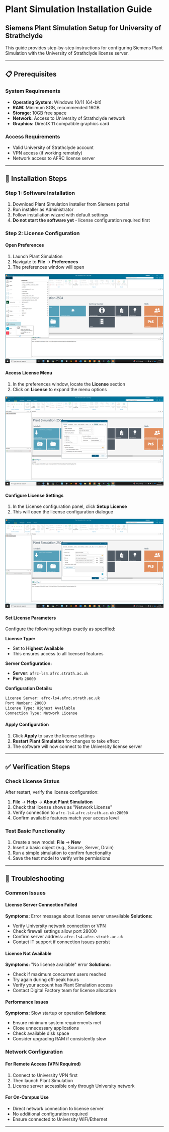 # Plant Simulation Installation Guide

## Siemens Plant Simulation Setup for University of Strathclyde

This guide provides step-by-step instructions for configuring Siemens Plant Simulation with the University of Strathclyde license server.

---

## 📋 Prerequisites

### System Requirements
- **Operating System:** Windows 10/11 (64-bit)
- **RAM:** Minimum 8GB, recommended 16GB
- **Storage:** 10GB free space
- **Network:** Access to University of Strathclyde network
- **Graphics:** DirectX 11 compatible graphics card

### Access Requirements
- Valid University of Strathclyde account
- VPN access (if working remotely)
- Network access to AFRC license server

---

## 🔧 Installation Steps

### Step 1: Software Installation
1. Download Plant Simulation installer from Siemens portal
2. Run installer as Administrator
3. Follow installation wizard with default settings
4. **Do not start the software yet** - license configuration required first

### Step 2: License Configuration

#### Open Preferences
1. Launch Plant Simulation
2. Navigate to **File** → **Preferences**
3. The preferences window will open

![Open Preferences](images/open-preference.png)

#### Access License Menu
1. In the preferences window, locate the **License** section
2. Click on **License** to expand the menu options

![Select License Menu](images/select-license-menu.png)

#### Configure License Settings
1. In the License configuration panel, click **Setup License**
2. This will open the license configuration dialogue

![Setup License](images/setup-license.png)

#### Set License Parameters
Configure the following settings exactly as specified:

**License Type:**
- Set to **Highest Available**
- This ensures access to all licensed features

**Server Configuration:**
- **Server:** `afrc-ls4.afrc.strath.ac.uk`
- **Port:** `28000`

**Configuration Details:**
```
License Server: afrc-ls4.afrc.strath.ac.uk
Port Number: 28000
License Type: Highest Available
Connection Type: Network License
```

#### Apply Configuration
1. Click **Apply** to save the license settings
2. **Restart Plant Simulation** for changes to take effect
3. The software will now connect to the University license server

---

## ✅ Verification Steps

### Check License Status
After restart, verify the license configuration:

1. **File** → **Help** → **About Plant Simulation**
2. Check that license shows as "Network License" 
3. Verify connection to `afrc-ls4.afrc.strath.ac.uk:28000`
4. Confirm available features match your access level

### Test Basic Functionality
1. Create a new model: **File** → **New**
2. Insert a basic object (e.g., Source, Server, Drain)
3. Run a simple simulation to confirm functionality
4. Save the test model to verify write permissions

---

## 🔧 Troubleshooting

### Common Issues

#### License Server Connection Failed
**Symptoms:** Error message about license server unavailable
**Solutions:**
- Verify University network connection or VPN
- Check firewall settings allow port 28000
- Confirm server address: `afrc-ls4.afrc.strath.ac.uk`
- Contact IT support if connection issues persist

#### License Not Available
**Symptoms:** "No license available" error
**Solutions:**
- Check if maximum concurrent users reached
- Try again during off-peak hours
- Verify your account has Plant Simulation access
- Contact Digital Factory team for license allocation

#### Performance Issues
**Symptoms:** Slow startup or operation
**Solutions:**
- Ensure minimum system requirements met
- Close unnecessary applications
- Check available disk space
- Consider upgrading RAM if consistently slow

### Network Configuration

#### For Remote Access (VPN Required)
1. Connect to University VPN first
2. Then launch Plant Simulation
3. License server accessible only through University network

#### For On-Campus Use
- Direct network connection to license server
- No additional configuration required
- Ensure connected to University WiFi/Ethernet

---
